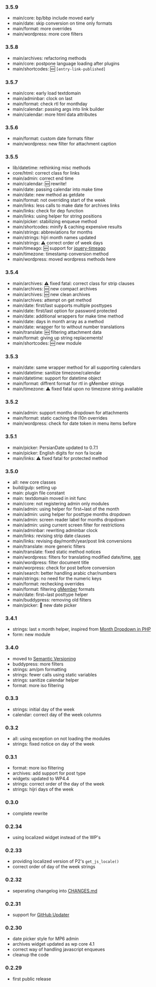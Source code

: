 ### 3.5.9
* main/core: bp/bbp include moved early
* main/date: skip conversion on time only formats
* main/format: more overrides
* main/wordpress: more core filters

### 3.5.8
* main/archives: refactoring methods
* main/core: postpone language loading after plugins
* main/shortcodes: :new: `[entry-link-published]`

### 3.5.7
* main/core: early load textdomain
* main/adminbar: clock on last
* main/format: check rtl for monthday
* main/calendar: passing args into link builder
* main/calendar: more html data attributes

### 3.5.6
* main/format: custom date formats filter
* main/wordpress: new filter for attachment caption

### 3.5.5
* lib/datetime: rethinking misc methods
* core/html: correct class for links
* main/admin: correct end time
* main/calendar: :new: rewrite!
* main/date: passing calendar into make time
* main/date: new method as getdate
* main/format: not overriding start of the week
* main/links: less calls to make date for archives links
* main/links: check for dep function
* main/links: using helper for string positions
* main/picker: stabilizing enqueue method
* main/shortcodes: minify & caching expensive results
* main/strings: abbreviations for months
* main/strings: hijri month names updated
* main/strings: :warning: correct order of week days
* main/timeago: :new: support for [jquery-timeago](https://github.com/rmm5t/jquery-timeago)
* main/timezone: timestamp conversion method
* main/wordpress: moved wordpress methods here

### 3.5.4
* main/archives: :warning: fixed fatal: correct class for strip clauses
* main/archives: :new: new compact archives
* main/archives: :new: new clean archives
* main/archives: attempt on get method
* main/date: first/last supports multiple posttypes
* main/date: first/last option for password protected
* main/date: additional wrappers for make time method
* main/date: days in month array as a method
* main/date: wrapper for to without number translations
* main/translate: :new: filtering attachment data
* main/format: giving up string replacements!
* main/shortcodes: :new: new module

### 3.5.3
* main/date: same wrapper method for all supporting calendars
* main/datetime: sanitize timezone/calendar
* main/datetime: support for datetime object
* main/format: diffrent format for rtl in gMember strings
* main/timezone: :warning: fixed fatal upon no timezone string available

### 3.5.2
* main/admin: support months dropdown for attachments
* main/format: static caching the l10n overrides
* main/wordpress: check for date token in menu items before

### 3.5.1
* main/picker: PersianDate updated to 0.7.1
* main/picker: English digits for non fa locale
* main/links: :warning: fixed fatal for protected method

### 3.5.0
* all: new core classes
* build/gulp: setting up
* main: plugin file constant
* main: textdomain moved in init func
* main/core: not registering admin only modules
* main/admin: using helper for first~last of the month
* main/admin: using helper for posttype months dropdown
* main/admin: screen reader label for months dropdown
* main/admin: using current screen filter for restrictions
* main/adminbar: rewriting adminbar clock
* main/links: revising strip date clauses
* main/links: revising day/month/year/post link conversions
* main/translate: more generic filters
* main/translate: fixed static method notices
* main/wordpress: filters for translating modified date/time, [see](https://core.trac.wordpress.org/ticket/37059)
* main/wordpress: filter document title
* main/worpress: check for post before conversion
* main/search: better handling arabic char/numbers
* main/strings: no need for the numeric keys
* main/format: rechecking overrides
* main/format: filtering [gMember](https://github.com/geminorum/gmember/) formats
* main/date: first~last posttype helper
* main/buddypress: removing old filters
* main/picker: :pray: new date picker

### 3.4.1
* strings: last x month helper, inspired from [Month Dropdown in PHP](http://paulferrett.com/2012/month-dropdown-in-php/)
* form: new module

### 3.4.0
* moved to [Semantic Versioning](http://semver.org/)
* buddypress: more filters
* strings: am/pm formatting
* strings: fewer calls using static variables
* strings: sanitize calendar helper
* format: more iso filtering

### 0.3.3
* strings: initial day of the week
* calendar: correct day of the week columns

### 0.3.2
* all: using exception on not loading the modules
* strings: fixed notice on day of the week

### 0.3.1
* format: more iso filtering
* archives: add support for post type
* widgets: updated to WP4.4
* strings: correct order of the day of the week
* strings: hijri days of the week

### 0.3.0
* complete rewrite

### 0.2.34
* using localized widget instead of the WP's

### 0.2.33
* providing localized version of P2's `get_js_locale()`
* correct order of day of the week strings

### 0.2.32
* seperating changelog into [CHANGES.md](CHANGES.md)

### 0.2.31
* support for [GitHub Updater](https://github.com/afragen/github-updater)

### 0.2.30
* date picker style for MP6 admin
* archives widget updated as wp core 4.1
* correct way of handling javascript enqueues
* cleanup the code

### 0.2.29
* first public release
